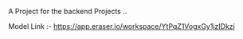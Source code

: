 A Project for the backend Projects ..

Model Link :- https://app.eraser.io/workspace/YtPqZ1VogxGy1jzIDkzj
